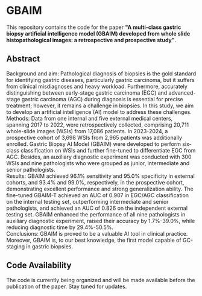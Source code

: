 # GBAIM

This repository contains the code for the paper **"A multi-class gastric biopsy artificial intelligence model (GBAIM) developed from whole slide histopathological images: a retrospective and prospective study"**.  

## Abstract  

Background and aim: Pathological diagnosis of biopsies is the gold standard for identifying gastric diseases, particularly gastric carcinoma, but it suffers from clinical misdiagnoses and heavy workload. Furthermore, accurately distinguishing between early-stage gastric carcinoma (EGC) and advanced-stage gastric carcinoma (AGC) during diagnosis is essential for precise treatment; however, it remains a challenge in biopsies. In this study, we aim to develop an artificial intelligence (AI) model to address these challenges.  
Methods: Data from one internal and five external medical centers, spanning 2017 to 2022, were retrospectively collected, comprising 20,711 whole-slide images (WSIs) from 17,086 patients. In 2023-2024, a prospective cohort of 3,698 WSIs from 2,965 patients was additionally enrolled. Gastric Biopsy AI Model (GBAIM) were developed to perform six-class classification on WSIs and further fine-tuned to differentiate EGC from AGC. Besides, an auxiliary diagnostic experiment was conducted with 300 WSIs and nine pathologists who were grouped as junior, intermediate and senior pathologists.   
Results: GBAIM achieved 96.1% sensitivity and 95.0% specificity in external cohorts, and 93.4% and 99.0%, respectively, in the prospective cohort, demonstrating excellent performance and strong generalization ability. The fine-tuned GBAIM-T achieved an AUC of 0.907 in EGC/AGC classification on the internal testing set, outperforming intermediate and senior pathologists, and achieved an AUC of 0.826 on the independent external testing set. GBAIM enhanced the performance of all nine pathologists in auxiliary diagnostic experiment, raised their accuracy by 1.7%-39.0%, while reducing diagnostic time by 29.4%-50.5%.   
Conclusions: GBAIM is proved to be a valuable AI tool in clinical practice. Moreover, GBAIM is, to our best knowledge, the first model capable of GC-staging in gastric biopsies.   

## Code Availability  

The code is currently being organized and will be made available before the publication of the paper. Stay tuned for updates.  
